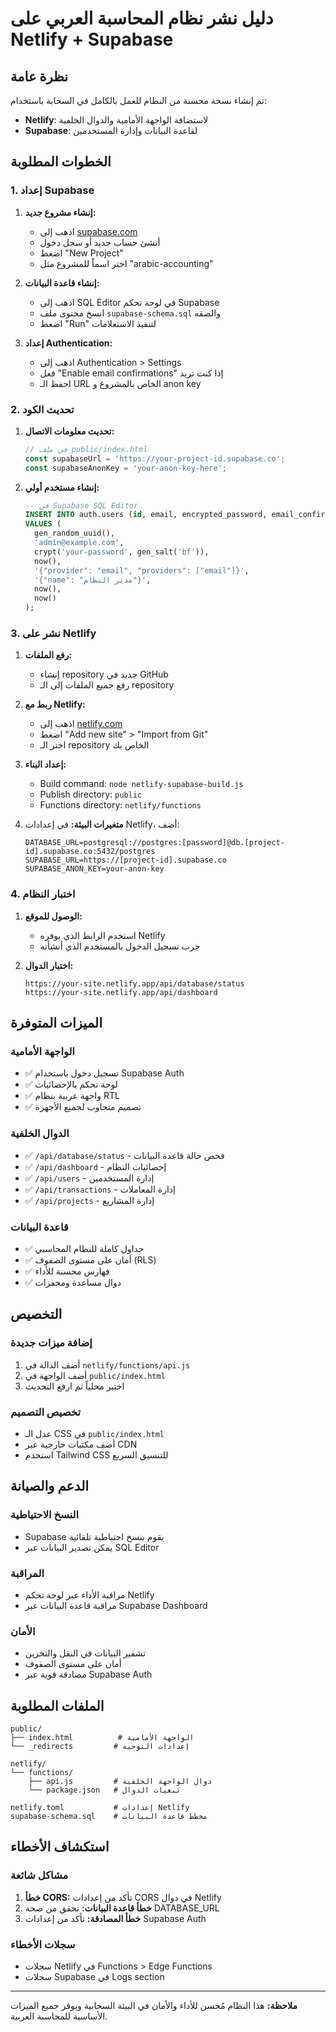 # دليل نشر نظام المحاسبة العربي على Netlify + Supabase

## نظرة عامة

تم إنشاء نسخة محسنة من النظام للعمل بالكامل في السحابة باستخدام:
- **Netlify**: لاستضافة الواجهة الأمامية والدوال الخلفية
- **Supabase**: لقاعدة البيانات وإدارة المستخدمين

## الخطوات المطلوبة

### 1. إعداد Supabase

1. **إنشاء مشروع جديد:**
   - اذهب إلى [supabase.com](https://supabase.com)
   - أنشئ حساب جديد أو سجل دخول
   - اضغط "New Project"
   - اختر اسماً للمشروع مثل "arabic-accounting"

2. **إنشاء قاعدة البيانات:**
   - اذهب إلى SQL Editor في لوحة تحكم Supabase
   - انسخ محتوى ملف `supabase-schema.sql` والصقه
   - اضغط "Run" لتنفيذ الاستعلامات

3. **إعداد Authentication:**
   - اذهب إلى Authentication > Settings
   - فعل "Enable email confirmations" إذا كنت تريد
   - احفظ الـ URL الخاص بالمشروع و anon key

### 2. تحديث الكود

1. **تحديث معلومات الاتصال:**
   ```javascript
   // في ملف public/index.html
   const supabaseUrl = 'https://your-project-id.supabase.co';
   const supabaseAnonKey = 'your-anon-key-here';
   ```

2. **إنشاء مستخدم أولي:**
   ```sql
   -- في Supabase SQL Editor
   INSERT INTO auth.users (id, email, encrypted_password, email_confirmed_at, raw_app_meta_data, raw_user_meta_data, created_at, updated_at)
   VALUES (
     gen_random_uuid(),
     'admin@example.com',
     crypt('your-password', gen_salt('bf')),
     now(),
     '{"provider": "email", "providers": ["email"]}',
     '{"name": "مدير النظام"}',
     now(),
     now()
   );
   ```

### 3. نشر على Netlify

1. **رفع الملفات:**
   - إنشاء repository جديد في GitHub
   - رفع جميع الملفات إلى الـ repository
   
2. **ربط مع Netlify:**
   - اذهب إلى [netlify.com](https://netlify.com)
   - اضغط "Add new site" > "Import from Git"
   - اختر الـ repository الخاص بك
   
3. **إعداد البناء:**
   - Build command: `node netlify-supabase-build.js`
   - Publish directory: `public`
   - Functions directory: `netlify/functions`

4. **متغيرات البيئة:**
   في إعدادات Netlify، أضف:
   ```
   DATABASE_URL=postgresql://postgres:[password]@db.[project-id].supabase.co:5432/postgres
   SUPABASE_URL=https://[project-id].supabase.co
   SUPABASE_ANON_KEY=your-anon-key
   ```

### 4. اختبار النظام

1. **الوصول للموقع:**
   - استخدم الرابط الذي يوفره Netlify
   - جرب تسجيل الدخول بالمستخدم الذي أنشأته

2. **اختبار الدوال:**
   ```
   https://your-site.netlify.app/api/database/status
   https://your-site.netlify.app/api/dashboard
   ```

## الميزات المتوفرة

### الواجهة الأمامية
- ✅ تسجيل دخول باستخدام Supabase Auth
- ✅ لوحة تحكم بالإحصائيات
- ✅ واجهة عربية بنظام RTL
- ✅ تصميم متجاوب لجميع الأجهزة

### الدوال الخلفية
- ✅ `/api/database/status` - فحص حالة قاعدة البيانات
- ✅ `/api/dashboard` - إحصائيات النظام
- ✅ `/api/users` - إدارة المستخدمين
- ✅ `/api/transactions` - إدارة المعاملات
- ✅ `/api/projects` - إدارة المشاريع

### قاعدة البيانات
- ✅ جداول كاملة للنظام المحاسبي
- ✅ أمان على مستوى الصفوف (RLS)
- ✅ فهارس محسنة للأداء
- ✅ دوال مساعدة ومحفزات

## التخصيص

### إضافة ميزات جديدة
1. أضف الدالة في `netlify/functions/api.js`
2. أضف الواجهة في `public/index.html`
3. اختبر محلياً ثم ارفع التحديث

### تخصيص التصميم
- عدل الـ CSS في `public/index.html`
- أضف مكتبات خارجية عبر CDN
- استخدم Tailwind CSS للتنسيق السريع

## الدعم والصيانة

### النسخ الاحتياطية
- Supabase يقوم بنسخ احتياطية تلقائية
- يمكن تصدير البيانات عبر SQL Editor

### المراقبة
- مراقبة الأداء عبر لوحة تحكم Netlify
- مراقبة قاعدة البيانات عبر Supabase Dashboard

### الأمان
- تشفير البيانات في النقل والتخزين
- أمان على مستوى الصفوف
- مصادقة قوية عبر Supabase Auth

## الملفات المطلوبة

```
public/
├── index.html          # الواجهة الأمامية
└── _redirects         # إعدادات التوجيه

netlify/
└── functions/
    ├── api.js         # دوال الواجهة الخلفية
    └── package.json   # تبعيات الدوال

netlify.toml           # إعدادات Netlify
supabase-schema.sql    # مخطط قاعدة البيانات
```

## استكشاف الأخطاء

### مشاكل شائعة
1. **خطأ CORS:** تأكد من إعدادات CORS في دوال Netlify
2. **خطأ قاعدة البيانات:** تحقق من صحة DATABASE_URL
3. **خطأ المصادقة:** تأكد من إعدادات Supabase Auth

### سجلات الأخطاء
- سجلات Netlify في Functions > Edge Functions
- سجلات Supabase في Logs section

---

**ملاحظة:** هذا النظام مُحسن للأداء والأمان في البيئة السحابية ويوفر جميع الميزات الأساسية للمحاسبة العربية.